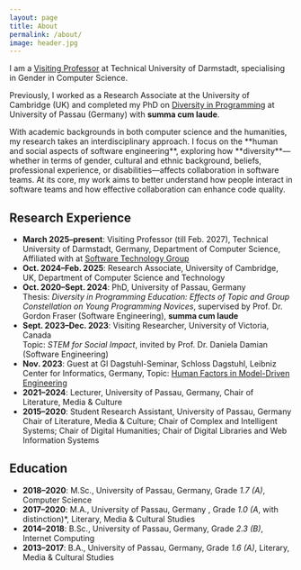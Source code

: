 ```yaml
---
layout: page
title: About
permalink: /about/
image: header.jpg
---
```


I am a [Visiting Professor](https://www.informatik.tu-darmstadt.de/fb20/ueber_uns_details_315392.en.jsp) at Technical University of Darmstadt, specialising in Gender in Computer Science.

Previously, I worked as a Research Associate at the University of Cambridge (UK) and completed my PhD on [Diversity in Programming](https://opus4.kobv.de/opus4-uni-passau/frontdoor/index/index/year/2024/docId/1504) at University of Passau (Germany) with **summa cum laude**.

<p>With academic backgrounds in both computer science and the humanities, my research takes an interdisciplinary approach. I focus on the **human and social aspects of software engineering**, exploring how **diversity**—whether in terms of gender, cultural and ethnic background, beliefs, professional experience, or disabilities—affects collaboration in software teams. At its core, my work aims to better understand how people interact in software teams and how effective collaboration can enhance code quality. </p>



## Research Experience
- **March 2025–present**: Visiting Professor (till Feb. 2027), Technical University of Darmstadt, Germany, Department of Computer Science, Affiliated with at [Software Technology Group](https://www.stg.tu-darmstadt.de/main_stg/staff_stg/isabella_grassl.en.jsp)
- **Oct. 2024–Feb. 2025**: Research Associate, University of Cambridge, UK, Department of Computer Science and Technology
- **Oct. 2020–Sept. 2024**: PhD, University of Passau, Germany  
  Thesis: *Diversity in Programming Education: Effects of Topic and Group Constellation on Young Programming Novices*, supervised by Prof. Dr. Gordon Fraser (Software Engineering), **summa cum laude**
- **Sept. 2023–Dec. 2023**: Visiting Researcher, University of Victoria, Canada  
  Topic: *STEM for Social Impact*, invited by Prof. Dr. Daniela Damian (Software Engineering)
- **Nov. 2023**: Guest at GI Dagstuhl-Seminar, Schloss Dagstuhl, Leibniz Center for Informatics, Germany, 
Topic: [Human Factors in Model-Driven Engineering](https://www.dagstuhl.de/23473)  
- **2021–2024**: Lecturer, University of Passau, Germany, Chair of Literature, Media & Culture
- **2015–2020**: Student Research Assistant, University of Passau, Germany  
  Chair of Literature, Media & Culture; Chair of Complex and Intelligent Systems; Chair of Digital Humanities; Chair of Digital Libraries and Web Information Systems

## Education
- **2018–2020**: M.Sc., University of Passau, Germany, Grade *1.7 (A)*, Computer Science
- **2017–2020**: M.A., University of Passau, Germany , Grade *1.0 (A*, with distinction)*, Literary, Media & Cultural Studies
- **2014–2018**: B.Sc., University of Passau, Germany, Grade *2.3 (B)*, Internet Computing
- **2013–2017**: B.A., University of Passau, Germany, Grade *1.6 (A)*, Literary, Media & Cultural Studies
